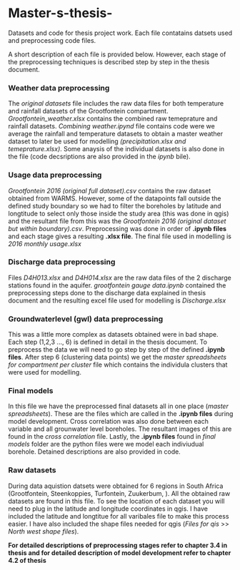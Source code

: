# Master-s-thesis-
Datasets and code for thesis project work. Each file contatains datsets used and preprocessing code files.

A short description of each file is provided below. However, each stage of the preprocessing techniques is described step by step in the thesis document.

### Weather data preprocessing 
The *original datasets* file includes the raw data files for both temperature and rainfall datasets of the Grootfontein compartment. *Grootfontein_weather.xlsx* contains the combined raw temeprature and rainfall datasets. *Combining weather.ipynd* file contains code were we average the rainfall and temperature datasets to obtain a master weather dataset to later be used for modelling *(precipitation.xlsx and temeprature.xlsx)*. Some anaysis of the individual datasets is also done in the file (code decsriptions are also provided in the *ipynb* bile).  

### Usage data preprocessing 
*Grootfontein 2016 (original full dataset).csv* contains the raw dataset obtained from WARMS. However, some of the datapoints fall outside the defined study boundary so we had to filter the boreholes by latitude and longtitude to select only those inside the study area (this was done in qgis) and the resultant file from this was the *Grootfontein 2016 (original dataset but within boundary).csv*. Preprocessing was done in order of **.ipynb files** and each stage gives a resulting **.xlsx file**. The final file used in modelling is *2016 monthly usage.xlsx*


### Discharge data preprocessing
Files *D4H013.xlsx* and *D4H014.xlsx* are the raw data files of the 2 discharge stations found in the aquifer. *grootfontein gauge data.ipynb* contained the preprocessing steps done to the discharge data explained in thesis document and the resulting excel file used for modelling is *Discharge.xlsx* 

### Groundwaterlevel (gwl) data preprocessing
This was a little more complex as datasets obtained were in bad shape. Each step (1,2,3 ..., 6) is defined in detail in the thesis document. To preprocess the data we will need to go step by step of the defined **.ipynb files**. After step 6 (clustering data points) we get the *master spreadsheets for compartment per cluster* file which contains the individula clusters that were used for modelling.

### Final models

In this file we have the preprocessed final datasets all in one place (*master spreadsheets*). These are the files which are called in the **.ipynb files** during model development. Cross correlation was also done between each variable and all grounwater level boreholes. The resultant images of this are found in the *cross correlation* file. Lastly, the **.ipynb files** found in *final models* folder are the python files were we model each indiviudual borehole. Detained descriptions are also provided in code. 

### Raw datasets
During data aquistion datsets were obtained for 6 regions in South Africa (Grootfontein, Steenkoppies, Turfontein, Zuukerbum, ). All the obtained raw datasets are found in this file. To see the location of each dataset you will need to plug in the latitude and longitude coordinates in qgis. I have included the latitude and longtitue for all varibales file to make this process easier. I have also included the shape files needed for qgis (*Files for qis* >> *North west shape files*). 

**For detailed descriptions of preprocessing stages refer to chapter 3.4 in thesis and for detailed description of model development refer to chapter 4.2 of thesis**
